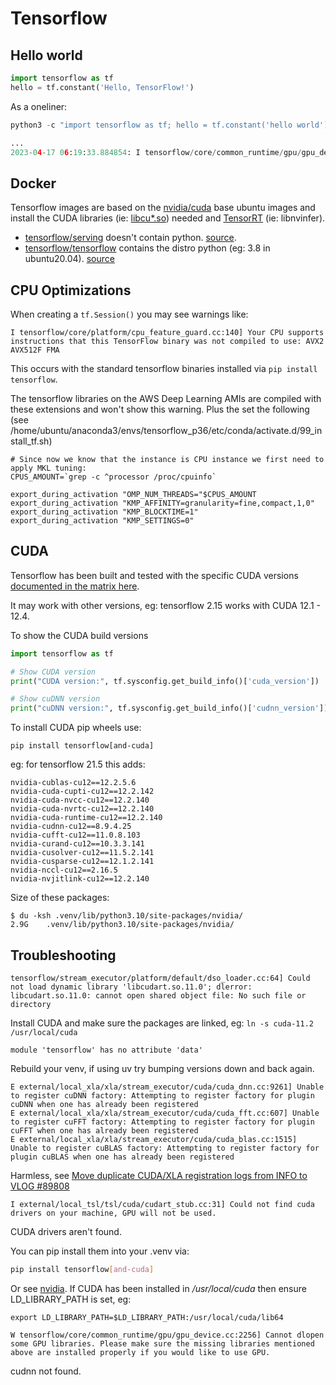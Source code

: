 # Tensorflow

## Hello world

```python
import tensorflow as tf
hello = tf.constant('Hello, TensorFlow!')
```

As a oneliner:

```python
python3 -c "import tensorflow as tf; hello = tf.constant('hello world');"

...
2023-04-17 06:19:33.884854: I tensorflow/core/common_runtime/gpu/gpu_device.cc:1613] Created device /job:localhost/replica:0/task:0/device:GPU:0 with 13627 MB memory:  -> device: 0, name: Tesla T4, pci bus id: 0000:00:1e.0, compute capability: 7.5
```

## Docker

Tensorflow images are based on the [nvidia/cuda](https://hub.docker.com/r/nvidia/cuda) base ubuntu images and install the CUDA libraries (ie: [libcu\*.so](https://github.com/tensorflow/tensorflow/blob/c70994edddf74bef2189325c571621c2b9de38a5/tensorflow/tools/dockerfiles/dockerfiles/gpu.Dockerfile#L47)) needed and [TensorRT](https://docs.nvidia.com/deeplearning/tensorrt/install-guide/index.html) (ie: libnvinfer).

- [tensorflow/serving](https://hub.docker.com/r/tensorflow/serving/) doesn't contain python. [source](https://github.com/tensorflow/serving/blob/master/tensorflow_serving/tools/docker/Dockerfile.gpu).
- [tensorflow/tensorflow](https://hub.docker.com/r/tensorflow/tensorflow/) contains the distro python (eg: 3.8 in ubuntu20.04). [source](https://github.com/tensorflow/tensorflow/blob/master/tensorflow/tools/dockerfiles/dockerfiles/gpu.Dockerfile)

## CPU Optimizations

When creating a `tf.Session()` you may see warnings like:

```
I tensorflow/core/platform/cpu_feature_guard.cc:140] Your CPU supports instructions that this TensorFlow binary was not compiled to use: AVX2 AVX512F FMA
```

This occurs with the standard tensorflow binaries installed via `pip install tensorflow`.

The tensorflow libraries on the AWS Deep Learning AMIs are compiled with these extensions and won't show this warning. Plus the set the following (see /home/ubuntu/anaconda3/envs/tensorflow_p36/etc/conda/activate.d/99_install_tf.sh)

```
# Since now we know that the instance is CPU instance we first need to apply MKL tuning:
CPUS_AMOUNT=`grep -c ^processor /proc/cpuinfo`

export_during_activation "OMP_NUM_THREADS="$CPUS_AMOUNT
export_during_activation "KMP_AFFINITY=granularity=fine,compact,1,0"
export_during_activation "KMP_BLOCKTIME=1"
export_during_activation "KMP_SETTINGS=0"
```

## CUDA

Tensorflow has been built and tested with the specific CUDA versions [documented in the matrix here](https://www.tensorflow.org/install/source#gpu).

It may work with other versions, eg: tensorflow 2.15 works with CUDA 12.1 - 12.4.

To show the CUDA build versions

```python
import tensorflow as tf

# Show CUDA version
print("CUDA version:", tf.sysconfig.get_build_info()['cuda_version'])

# Show cuDNN version
print("cuDNN version:", tf.sysconfig.get_build_info()['cudnn_version'])
```

To install CUDA pip wheels use:

```
pip install tensorflow[and-cuda]
```

eg: for tensorflow 21.5 this adds:

```
nvidia-cublas-cu12==12.2.5.6
nvidia-cuda-cupti-cu12==12.2.142
nvidia-cuda-nvcc-cu12==12.2.140
nvidia-cuda-nvrtc-cu12==12.2.140
nvidia-cuda-runtime-cu12==12.2.140
nvidia-cudnn-cu12==8.9.4.25
nvidia-cufft-cu12==11.0.8.103
nvidia-curand-cu12==10.3.3.141
nvidia-cusolver-cu12==11.5.2.141
nvidia-cusparse-cu12==12.1.2.141
nvidia-nccl-cu12==2.16.5
nvidia-nvjitlink-cu12==12.2.140
```

Size of these packages:

```
$ du -ksh .venv/lib/python3.10/site-packages/nvidia/
2.9G    .venv/lib/python3.10/site-packages/nvidia/
```


## Troubleshooting

```
tensorflow/stream_executor/platform/default/dso_loader.cc:64] Could not load dynamic library 'libcudart.so.11.0'; dlerror: libcudart.so.11.0: cannot open shared object file: No such file or directory
```

Install CUDA and make sure the packages are linked, eg: `ln -s cuda-11.2 /usr/local/cuda`

```
module 'tensorflow' has no attribute 'data'
```

Rebuild your venv, if using uv try bumping versions down and back again.

```
E external/local_xla/xla/stream_executor/cuda/cuda_dnn.cc:9261] Unable to register cuDNN factory: Attempting to register factory for plugin cuDNN when one has already been registered
E external/local_xla/xla/stream_executor/cuda/cuda_fft.cc:607] Unable to register cuFFT factory: Attempting to register factory for plugin cuFFT when one has already been registered
E external/local_xla/xla/stream_executor/cuda/cuda_blas.cc:1515] Unable to register cuBLAS factory: Attempting to register factory for plugin cuBLAS when one has already been registered
```

Harmless, see [Move duplicate CUDA/XLA registration logs from INFO to VLOG #89808](https://github.com/tensorflow/tensorflow/pull/89808)

```
I external/local_tsl/tsl/cuda/cudart_stub.cc:31] Could not find cuda drivers on your machine, GPU will not be used.
```

CUDA drivers aren't found.

You can pip install them into your .venv via:

```bash
pip install tensorflow[and-cuda]
```

Or see [nvidia](nvidia.md). If CUDA has been installed in _/usr/local/cuda_ then ensure LD_LIBRARY_PATH is set, eg:

```
export LD_LIBRARY_PATH=$LD_LIBRARY_PATH:/usr/local/cuda/lib64
```

```
W tensorflow/core/common_runtime/gpu/gpu_device.cc:2256] Cannot dlopen some GPU libraries. Please make sure the missing libraries mentioned above are installed properly if you would like to use GPU.
```

cudnn not found.
